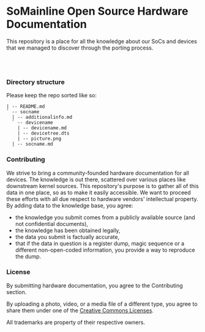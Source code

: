 # SoMainline Open Source Hardware Documentation

This repository is a place for all the knowledge about our SoCs and devices that we managed to discover through the porting process.

<br></br>
### Directory structure


Please keep the repo sorted like so:

```
| -- README.md
` -- socname
  | -- additionalinfo.md
  ` -- devicename
    | -- devicename.md
    | -- devicetree.dts
    | -- picture.png
  | -- socname.md
```

### Contributing

We strive to bring a community-founded hardware documentation for all devices. The knowledge is out there, scattered over various places like downstream kernel sources. This repository's purpose is to gather all of this data in one place, so as to make it easily accessible. We want to proceed these efforts with all due respect to hardware vendors' intellectual property.
By adding data to the knowledge base, you agree:

* the knowledge you submit comes from a publicly available source (and not confidential documents),
* the knowledge has been obtained legally,
* the data you submit is factually accurate,
* that if the data in question is a register dump, magic sequence or a different non-open-coded information, you provide a way to reproduce the dump.

### License

By submitting hardware documentation, you agree to the Contributing section.

By uploading a photo, video, or a media file of a different type, you agree to share them under one of the [Creative Commons Licenses](https://creativecommons.org/licenses/).

All trademarks are property of their respective owners.

